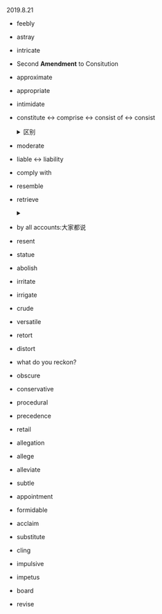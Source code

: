 
2019.8.21

- feebly
- astray
- intricate
- Second **Amendment** to Consitution
- approximate
- appropriate
- intimidate
- constitute <-> comprise <-> consist of <-> consist
  <details>
  <summary>区别</summary>
  
  - consititue是组成sth的意思
  - comprise和consist of是由sth组成的意思。主语和宾语刚好反过来了
  - 另外consist还有·符合·的意思，所以`consistent`有`一致的`的意思
  
  </details>
  
- moderate
- liable <-> liability
- comply with
- resemble
- retrieve
  <details>
  <summary></summary>
  
  retrieve your password.找回密码
  
  </details>
- by all accounts:大家都说
- resent
- statue
- abolish
- irritate
- irrigate
- crude
- versatile
- retort
- distort
- what do you reckon?
- obscure
- conservative
- procedural
- precedence
- retail
- allegation
- allege
- alleviate
- subtle
- appointment
- formidable
- acclaim
- substitute
- cling
- impulsive
- impetus
- board
- revise